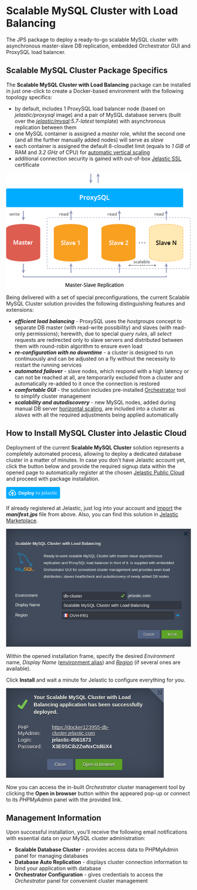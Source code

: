 # Scalable MySQL Cluster with Load Balancing

The JPS package to deploy a ready-to-go scalable MySQL cluster with asynchronous master-slave DB replication, embedded Orchestrator GUI and ProxySQL load balancer.

## Scalable MySQL Cluster Package Specifics

The **Scalable MySQL Cluster with Load Balancing** package can be installed in just one-click to create a Docker-based environment with the following topology specifics:
- by default, includes 1 ProxySQL load balancer node (based on _jelastic/proxysql_ image) and a pair of MySQL database servers (built over the  _[jelastic/mysql](https://hub.docker.com/r/jelastic/mysql/):5.7-latest_ template) with asynchronous replication between them
- one MySQL container is assigned a _master_ role, whilst the second one (and all the further manually added nodes) will serve as _slave_
- each container is assigned the default 8-cloudlet limit (equals to _1 GiB_ of RAM and _3.2 GHz_ of CPU) for [automatic vertical scaling](https://docs.jelastic.com/automatic-vertical-scaling)
- additional connection security is gained with out-of-box [Jelastic SSL](https://docs.jelastic.com/jelastic-ssl) certificate

![mysql-cluster-scheme](images/mysql-cluster-scheme.png)

Being delivered with a set of special preconfigurations, the current Scalable MySQL Cluster solution provides the following distinguishing features and extensions:
- _**efficient load balancing**_ - ProxySQL uses the _hostgroups_ concept to separate DB master (with read-write possibility) and slaves (with read-only permissions); herewith, due to special _query rules_, all _select_ requests are redirected only to slave servers and distributed between them with round-robin algorithm to ensure even load
- _**re-configuration with no downtime**_ - a cluster is designed to run continuously and can be adjusted on a fly without the necessity to restart the running services
- _**automated failover**_ - slave nodes, which respond with a high latency or can not be reached at all, are temporarily excluded from a cluster and automatically re-added to it once the connection is restored
- _**comfortable GUI**_ - the solution includes pre-installed [Orchestrator](https://github.com/github/orchestrator) tool to simplify cluster management
- _**scalability and autodiscovery**_ - new MySQL nodes, added during manual DB server [horizontal scaling](https://docs.jelastic.com/multi-nodes), are included into a cluster as _slaves_ with all the required adjustments being applied automatically

## How to Install MySQL Cluster into Jelastic Cloud

Deployment of the current **Scalable MySQL Cluster** solution represents a completely automated process, allowing to deploy a dedicated database cluster in a matter of minutes. In case you don’t have Jelastic account yet, click the button below and provide the required signup data within the opened page to automatically register at the chosen [Jelastic Public Cloud](https://jelastic.cloud/) and proceed with package installation.

[![Deploy](images/deploy-to-jelastic.png)](https://jelastic.com/install-application/?manifest=https://raw.githubusercontent.com/jelastic-jps/mysql-cluster/master/mysql-cluster-orchestrator/manifest.jps)

If already registered at Jelastic, just log into your account and [import](https://docs.jelastic.com/environment-import) the _**manifest.jps**_ file from above. Also, you can find this solution in [Jelastic Marketplace](https://docs.jelastic.com/marketplace).

![mysql-cluster-install](images/mysql-cluster-install.png)

Within the opened installation frame, specify the desired _Environment_ name, _Display Name_ ([environment alias](https://docs.jelastic.com/environment-aliases)) and _[Region](https://docs.jelastic.com/environment-regions)_ (if several ones are available).

Click **Install** and wait a minute for Jelastic to configure everything for you.

![mysql-cluster-installed](images/mysql-cluster-installed.png)

Now you can access the in-built _Orchestrator_ cluster management tool by clicking the **Open in browser** button within the appeared pop-up or connect to its _PHPMyAdmin_ panel with the provided link.

## Management Information

Upon successful installation, you’ll receive the following email notifications with essential data on your MySQL cluster administration:
- **Scalable Database Cluster** - provides access data to PHPMyAdmin panel for managing databases
- **Database Auto Replication** - displays cluster connection information to bind your application with database
- **Orchestrator Configuration** - gives credentials to access the _Orchestrator_ panel for convenient cluster management
